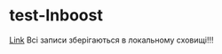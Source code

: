# test-Inboost
[Link](https://andrewhypster.github.io/test-Inboost/build/index.html)
Всі записи зберігаються в локальному сховищі!!!
